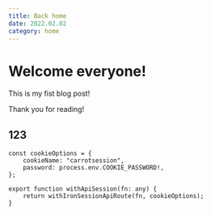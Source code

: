 ```yaml
---
title: Back home
date: 2022.02.02
category: home
---
```


# Welcome everyone!

This is my fist blog post!

Thank you for reading!


## 123
 

```tsx
const cookieOptions = {
    cookieName: "carrotsession",
    password: process.env.COOKIE_PASSWORD!,
};

export function withApiSession(fn: any) {
    return withIronSessionApiRoute(fn, cookieOptions);
}
```